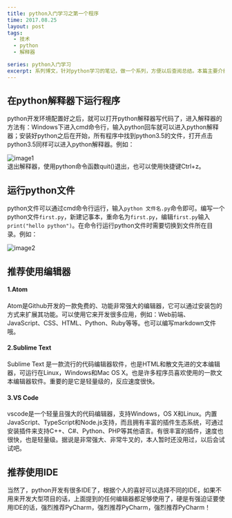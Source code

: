 ```yaml
---
title: python入门学习之第一个程序
time: 2017.08.25
layout: post
tags:
  - 技术
  - python
  - 解释器

series: python入门学习
excerpt: 系列博文，针对python学习的笔记，做一个系列，方便以后查阅总结。本篇主要介绍python开发的第一个程序，对python解释器的理解以及对python开发工具的总结。
---
```

## 在python解释器下运行程序
python开发环境配置好之后，就可以打开python解释器写代码了，进入解释器的方法有：Windows下进入cmd命令行，输入python回车就可以进入python解释器；安装好python之后在开始，所有程序中找到python3.5的文件，打开点击python3.5同样可以进入python解释器。例如：<br/>

![image1](http://oy0dy3esx.bkt.clouddn.com/1.png)<br/>
退出解释器，使用python命令函数quit()退出，也可以使用快捷键Ctrl+z。
## 运行python文件
python文件可以通过cmd命令行运行，输入```python 文件名.py```命令即可。编写一个python文件```first.py```，新建记事本，重命名为```first.py```，编辑```first.py```输入```print("hello python")```。在命令行运行python文件时需要切换到文件所在目录。例如：<br/>

![image2](http://oy0dy3esx.bkt.clouddn.com/2.png)
## 推荐使用编辑器
#### 1.Atom
Atom是Github开发的一款免费的、功能非常强大的编辑器，它可以通过安装包的方式来扩展其功能。可以使用它来开发很多应用，例如：Web前端、JavaScript、CSS、HTML、Python、Ruby等等。也可以编写markdown文件哦。<br/>
#### 2.Sublime Text
Sublime Text 是一款流行的代码编辑器软件，也是HTML和散文先进的文本编辑器，可运行在Linux，Windows和Mac OS X。也是许多程序员喜欢使用的一款文本编辑器软件。重要的是它是轻量级的，反应速度很快。<br/>
#### 3.VS Code
vscode是一个轻量且强大的代码编辑器，支持Windows，OS X和Linux。内置JavaScript、TypeScript和Node.js支持，而且拥有丰富的插件生态系统，可通过安装插件来支持C++、C#、Python、PHP等其他语言。有很丰富的插件，速度也很快，也是轻量级。据说是非常强大、非常牛叉的，本人暂时还没用过，以后会试试吧。
## 推荐使用IDE
当然了，python开发有很多IDE了，根据个人的喜好可以选择不同的IDE，如果不用来开发大型项目的话，上面提到的任何编辑器都足够使用了，硬是有强迫证要使用IDE的话，强烈推荐PyCharm，强烈推荐PyCharm，强烈推荐PyCharm！
